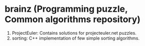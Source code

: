 brainz (Programming puzzle, Common algorithms repository)
=========================================================

1. ProjectEuler: Contains solutions for projecteuler.net puzzles.
2. sorting: C++ implementation of few simple sorting algorithms.

